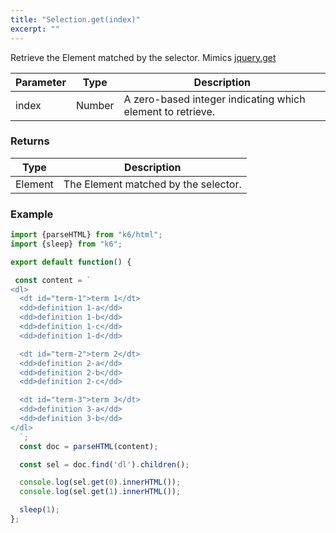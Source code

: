 ```yaml
---
title: "Selection.get(index)"
excerpt: ""
---
```

Retrieve the Element matched by the selector.
Mimics [jquery.get](https://api.jquery.com/get/)


| Parameter | Type | Description |
| --------- | ---- | ----------- |
| index | Number | A zero-based integer indicating which element to retrieve. |


### Returns

| Type | Description |
| ---- | ----------- |
| Element | The Element matched by the selector. |


### Example

<div class="code-group" data-props='{"labels": []}'>

```js
import {parseHTML} from "k6/html";
import {sleep} from "k6";

export default function() {

 const content = `
<dl>
  <dt id="term-1">term 1</dt>
  <dd>definition 1-a</dd>
  <dd>definition 1-b</dd>
  <dd>definition 1-c</dd>
  <dd>definition 1-d</dd>

  <dt id="term-2">term 2</dt>
  <dd>definition 2-a</dd>
  <dd>definition 2-b</dd>
  <dd>definition 2-c</dd>

  <dt id="term-3">term 3</dt>
  <dd>definition 3-a</dd>
  <dd>definition 3-b</dd>
</dl>
  `;
  const doc = parseHTML(content);

  const sel = doc.find('dl').children();

  console.log(sel.get(0).innerHTML());
  console.log(sel.get(1).innerHTML());

  sleep(1);
};
```

</div>
